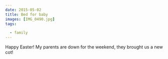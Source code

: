 ```yaml
---
date: 2015-05-02
title: Bed for baby
images: [IMG_0490.jpg]
tags:

  - family
---
```

Happy Easter! My parents are down for the weekend, they brought us a new cot!